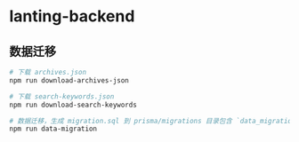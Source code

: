 # lanting-backend

## 数据迁移

```bash
# 下载 archives.json
npm run download-archives-json

# 下载 search-keywords.json
npm run download-search-keywords

# 数据迁移，生成 migration.sql 到 prisma/migrations 目录包含 `data_migration` 的文件夹下
npm run data-migration
```
